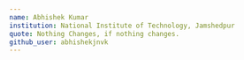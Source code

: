```yaml
---
name: Abhishek Kumar
institution: National Institute of Technology, Jamshedpur
quote: Nothing Changes, if nothing changes.
github_user: abhishekjnvk
---
```


